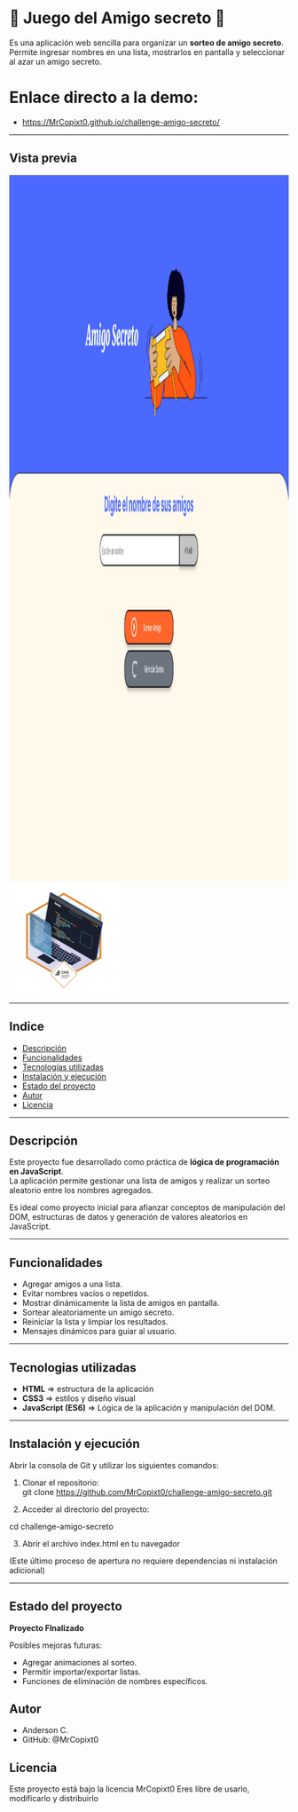 # 🎁 Juego del Amigo secreto 🎁

Es una aplicación web sencilla para organizar un **sorteo de amigo secreto**. Permite ingresar nombres en una lista, mostrarlos en pantalla y seleccionar al azar un amigo secreto.

# Enlace directo a la demo:

- https://MrCopixt0.github.io/challenge-amigo-secreto/

---
## Vista previa

<img width="2288" height="1272" alt="imagen" src="https://github.com/TnlComputer/alura-G9-Amigo-Secreto/blob/main/portada amigo secreoto.png" />
<img width="200" height="200" alt="imagen" src="https://github.com/TnlComputer/alura-G9-Amigo-Secreto/blob/main/Insignia%20Challenge%20Sorteo%20Amigo.webp" />

---

## Indice

- [Descripción](#-descripción)
- [Funcionalidades](#-funcionalidades)
- [Tecnologías utilizadas](#-tecnologías-utilizadas)
- [Instalación y ejecución](#-instalación-y-ejecución)
- [Estado del proyecto](#-estado-del-proyecto)
- [Autor](#-autor)
- [Licencia](#-licencia)

---

## Descripción

Este proyecto fue desarrollado como práctica de **lógica de programación en JavaScript**.  
La aplicación permite gestionar una lista de amigos y realizar un sorteo aleatorio entre los nombres agregados.

Es ideal como proyecto inicial para afianzar conceptos de manipulación del DOM, estructuras de datos y generación de valores aleatorios en JavaScript.

---

## Funcionalidades

- Agregar amigos a una lista.  
- Evitar nombres vacíos o repetidos.  
- Mostrar dinámicamente la lista de amigos en pantalla.  
- Sortear aleatoriamente un amigo secreto.  
- Reiniciar la lista y limpiar los resultados.  
- Mensajes dinámicos para guiar al usuario.  

---

## Tecnologias utilizadas

- **HTML** => estructura de la aplicación
- **CSS3** => estilos y diseño visual
- **JavaScript (ES6)** => Lógica de la aplicación y manipulación del DOM.

---

## Instalación y ejecución

Abrir la consola de Git y utilizar los siguientes comandos:

1. Clonar el repositorio:  
git clone https://github.com/MrCopixt0/challenge-amigo-secreto.git

2. Acceder al directorio del proyecto:
  
cd challenge-amigo-secreto

3. Abrir el archivo index.html en tu navegador

(Este último proceso de apertura no requiere dependencias ni instalación adicional)

---

## Estado del proyecto

**Proyecto FInalizado**

Posibles mejoras futuras:

- Agregar animaciones al sorteo.
- Permitir importar/exportar listas.
- Funciones de eliminación de nombres específicos.

## Autor

- Anderson C.
- GitHub: @MrCopixt0

## Licencia

Este proyecto está bajo la licencia MrCopixt0
Eres libre de usarlo, modificarlo y distribuirlo

